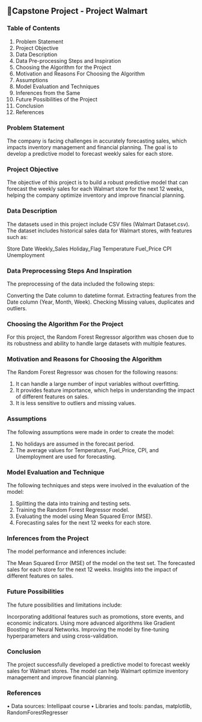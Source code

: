 ## 📁Capstone Project - Project Walmart ##

### Table of Contents ###
1.	Problem Statement
2.	Project Objective
3.	Data Description
4.	Data Pre-processing Steps and Inspiration
5.	Choosing the Algorithm for the Project
6.	Motivation and Reasons For Choosing the Algorithm
7.	Assumptions
8.	Model Evaluation and Techniques
9.	Inferences from the Same
10.	Future Possibilities of the Project
11.	Conclusion
12.	References
 
### Problem Statement ###

The company is facing challenges in accurately forecasting sales, which impacts inventory management and financial planning. The goal is to develop a predictive model to forecast weekly sales for each store.

### Project Objective ##

The objective of this project is to build a robust predictive model that can forecast the weekly sales for each Walmart store for the next 12 weeks, helping the company optimize inventory and improve financial planning. 

### Data Description ##

The datasets used in this project include CSV files (Walmart Dataset.csv).
The dataset includes historical sales data for Walmart stores, with features such as:

Store
Date
Weekly_Sales
Holiday_Flag
Temperature
Fuel_Price
CPI
Unemployment 
### Data Preprocessing Steps And Inspiration ###

The preprocessing of the data included the following steps:

Converting the Date column to datetime format.
Extracting features from the Date column (Year, Month, Week).
Checking Missing values, duplicates and outliers.
 
### Choosing the Algorithm For the Project ###

For this project, the Random Forest Regressor algorithm was chosen due to its robustness  and ability to handle large datasets with multiple features.


### Motivation and Reasons for Choosing the Algorithm ###

The Random Forest Regressor was chosen for the following reasons:

1)	It can handle a large number of input variables without overfitting.
2)	It provides feature importance, which helps in understanding the impact of different features on sales.
3)	It is less sensitive to outliers and missing values.


 
### Assumptions ###

The following assumptions were made in order to create the model:

1)	No holidays are assumed in the forecast period.
2)	The average values for Temperature, Fuel_Price, CPI, and Unemployment are used for forecasting. 

### Model Evaluation and Technique ###

The following techniques and steps were involved in the evaluation of the model:
1.	Splitting the data into training and testing sets.
2.	Training the Random Forest Regressor model.
3.	Evaluating the model using Mean Squared Error (MSE).
4.	Forecasting sales for the next 12 weeks for each store.
 
### Inferences from the Project ###

The model performance and inferences include:

The Mean Squared Error (MSE) of the model on the test set.
The forecasted sales for each store for the next 12 weeks.
Insights into the impact of different features on sales.

### Future Possibilities ###

The future possibilities and limitations include:

Incorporating additional features such as promotions, store events, and economic indicators.
Using more advanced algorithms like Gradient Boosting or Neural Networks.
Improving the model by fine-tuning hyperparameters and using cross-validation.

### Conclusion ###

The project successfully developed a predictive model to forecast weekly sales for Walmart stores. The model can help Walmart optimize inventory management and improve financial planning.

### References ###

•	Data sources: Intellipaat course
•	Libraries and tools: pandas, matplotlib, RandomForestRegresser
